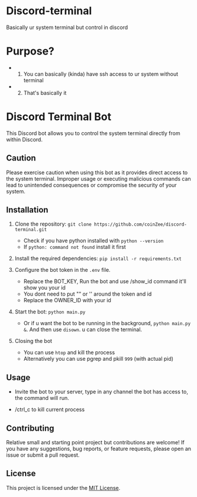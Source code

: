 # Discord-terminal
Basically ur system terminal but control in discord

# Purpose?

- 1. You can basically (kinda) have ssh access to ur system without terminal

- 2. That's basically it

# Discord Terminal Bot

This Discord bot allows you to control the system terminal directly from within Discord.

## Caution

Please exercise caution when using this bot as it provides direct access to the system terminal. Improper usage or executing malicious commands can lead to unintended consequences or compromise the security of your system.

## Installation

1. Clone the repository: `git clone https://github.com/coinZee/discord-terminal.git`
    - Check if you have python installed with ```python --version```
    - If ```python: command not found``` install it first 

2. Install the required dependencies: `pip install -r requirements.txt`
3. Configure the bot token in the `.env` file.
    - Replace the BOT_KEY, Run the bot and use /show_id command it'll show you your id
    - You dont need to put "" or '' around the token and id
    - Replace the OWNER_ID with your id
4. Start the bot: `python main.py`
    - Or if u want the bot to be running in the background, ```python main.py &```. And then use ```disown```. u can close the terminal.
5. Closing the bot
    - You can use ```htop``` and kill the process
    - Alternatively you can use pgrep and pkill ```999``` (with actual pid)

## Usage

- Invite the bot to your server, type in any channel the bot has access to, the command will run.

- /ctrl_c to kill current process

## Contributing

Relative small and starting point project but contributions are welcome! If you have any suggestions, bug reports, or feature requests, please open an issue or submit a pull request.

## License

This project is licensed under the [MIT License](https://opensource.org/licenses/MIT).
